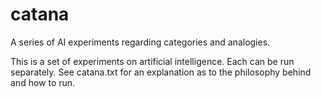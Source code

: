 # catana
A series of AI experiments regarding categories and analogies.

This is a set of experiments on artificial intelligence. Each can be run separately. See catana.txt for an explanation as to the philosophy behind and how to run.
